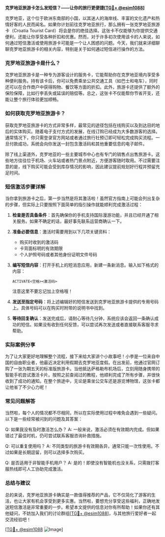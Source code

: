 **克罗地亚旅游卡怎么发短信？——让你的旅行更便捷[[TG💪+ @esim1088](https://t.me/s/esim1088)]**

克罗地亚，这个位于欧洲东南部的小国，以其迷人的海岸线、丰富的文化遗产和热情好客的人民而闻名。如果你计划前往克罗地亚旅行，那么拥有一张克罗地亚旅游卡（Croatia Tourist Card）将会是你的绝佳选择。这张卡不仅能够为你提供交通便利，还能让你享受各种折扣和优惠。然而，对于许多初次使用该卡的人来说，如何通过短信激活或使用旅游卡可能是一个让人困惑的问题。今天，我们就来详细聊聊克罗地亚旅游卡的相关内容，特别是关于如何通过短信进行操作的方法。

### 克罗地亚旅游卡是什么？

克罗地亚旅游卡是一种专为游客设计的服务卡，它能帮助你在克罗地亚境内享受多种便利服务。持有该卡后，你可以免费乘坐公共交通工具（如巴士和电车），同时还可以在合作商户中获得购物、餐饮等方面的折扣。此外，旅游卡还提供了额外的保险保障，比如行李丢失或延误的赔偿等。总之，这张卡不仅能帮你节省开支，还能让整个旅行体验更加顺畅。

### 如何获取克罗地亚旅游卡？

获取克罗地亚旅游卡的方式非常多样，最常见的途径包括在线购买以及到达目的地后的实体购买。随着电子支付方式的发展，在线订购已经成为大多数游客的选择。通常情况下，你只需登录官方网站或者通过旅行社预订即可轻松完成购买流程。一旦付款成功，系统会向你发送一封包含激活码和其他重要信息的电子邮件。

除了线上渠道外，克罗地亚的一些主要城市中心也有专门的销售点出售旅游卡。这些地方往往位于机场、火车站或者热门景点附近，方便游客随时取用。不过需要注意的是，线下购买可能会受到库存情况的影响，因此建议提前规划好行程并预留充足时间。

### 短信激活步骤详解

当你拿到旅游卡之后，第一步当然是将其激活啦！虽然官方指南上可能会列出复杂的步骤，但实际上只要按照下面简单的指引操作就能顺利完成激活过程：

1. **检查是否具备条件**：首先确保你的手机支持国际漫游功能，并且已经开通了相关服务。如果不确定的话，最好事先联系运营商确认一下。

2. **准备必要信息**：激活时需要用到以下几项关键资料：
   - 购买时收到的激活码
   - 卡背面标明的有效期限
   - 个人护照号码或者其他身份证明文件号码

3. **编写短信内容**：打开手机上的短消息应用，新建一条新消息。输入如下格式的内容：
   ```
   ACTIVATE<空格><激活码>
   ```
   注意这里不要忘记加上空格哦！

4. **发送至指定号码**：将上述编辑好的短信发送到克罗地亚旅游卡提供的专用号码上。具体号码可以在购买时附带的说明书中找到。

5. **等待回复确认**：发送完成后，请耐心等待几分钟，系统应该会返回一条确认成功的短信。如果没有收到任何反馈，可以尝试再次发送或者直接联系客服寻求帮助。

### 实际案例分享

为了让大家更好地理解整个流程，接下来给大家讲个小故事吧！小李是一位来自中国的自由职业者，他最近决定利用假期去克罗地亚度假。在出发前，他通过官网订购了一张为期五天的标准版旅游卡。当他抵达萨格勒布机场后，立刻用随身携带的智能手机尝试激活卡片。按照之前查阅过的教程，他顺利完成了所有步骤，并很快收到了成功的通知。在整个旅途中，无论是乘坐公交车还是游览博物馆，这张卡都让他省了不少心力呢！

### 常见问题解答

当然啦，每个人的情况都不尽相同，所以在实际使用过程中难免会遇到一些疑问。以下是一些经常被问到的问题及其答案：

Q: 如果我没有及时激活怎么办？
A: 一般来说，激活必须在有效期内完成。但如果错过了最佳时机，仍可尝试联系客服咨询补救措施。

Q: 可以重复使用吗？
A: 不同类型的旅游卡有效期各异，通常只能一次性使用。不过如果是长期逗留，则可以选择多次购买。

Q: 是否适用于非智能手机用户？
A: 是的！即使没有智能机也没关系，只需拨打客服热线即可人工协助完成激活。

### 总结与建议

总的来说，克罗地亚旅游卡确实是一款值得推荐的产品，它不仅简化了游客的生活，也让大家有机会享受到更多实惠。当然啦，要想充分享受这些福利，正确地发送短信激活是非常重要的一步。希望本文提供的信息对你有所帮助！如果你还有其他疑问，不妨加入我们的讨论群组[[TG💪+ @esim1088](https://t.me/s/esim1088)]，与其他旅行爱好者一起交流经验吧！

[[TG💪+ @esim1088](https://t.me/s/esim1088) ![Image](https://i.postimg.cc/4NQfJmqS/Snipaste-2025-05-13-00-14-12.png)]